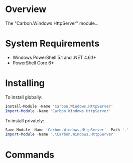 # Overview

The "Carbon.Windows.HttpServer" module...

# System Requirements

* Windows PowerShell 5.1 and .NET 4.6.1+
* PowerShell Core 6+

# Installing

To install globally:

```powershell
Install-Module -Name 'Carbon.Windows.HttpServer'
Import-Module -Name 'Carbon.Windows.HttpServer'
```

To install privately:

```powershell
Save-Module -Name 'Carbon.Windows.HttpServer' -Path '.'
Import-Module -Name '.\Carbon.Windows.HttpServer'
```

# Commands

